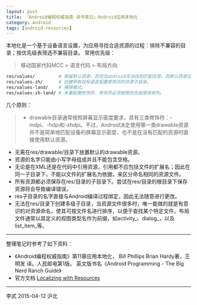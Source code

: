 ```yaml
---
layout: post
title: 『Android编程权威指南 读书笔记』Android应用本地化
category: Android
tags: [android-resources]
---
```


本地化是一个基于设备语言设置，为应用寻找合适资源的过程：排除不兼容的目录；按优先级表筛选不兼容目录。
常用优先级：
> 移动国家代码MCC > 语言代码 > 布局方向

```bash
res/values/         # 保留默认资源，否则当android无法找到匹配资源，而默认资源又不存在时，应用将崩溃。
res/values-zh/      # 创建带有目标语言配置修饰符的资源子目录。
res/values-land/    # 横屏模式。
res/values-zh-land/ # 多重配置修饰符，修饰符必须按照优先级顺序排列。
```

几个原则：
> - drawable目录通常按照屏幕显示密度要求，具有三类修饰符：-mdpi、-hdpi和-xhdpi。不过，Android决定使用哪一类drawable资源并不是简单地匹配设备的屏幕显示密度，也不是在没有匹配的资源时直接使用默认资源。
- 无需在res/drawable/目录下放置默认的drawable资源。
- 资源的名字只能由小写字母组成并且不能包含空格。
- 无论是在XML还是在代码中引用资源，引用都不应包括文件的扩展名；因此在同一子目录下，不能以文件的扩展名为依据，来区分命名相同的资源文件。
- 所有资源都必须保存在res/目录的子目录下。尝试在res/目录的根目录下保存资源将会导致编译错误。
- res子目录的名字直接与Android编译过程绑定，因此无法随意进行更改。
- 无法在res/目录下创建多级子目录，当资源文件很多时，唯一能做的就是有意识的对资源命名，使其可按文件名进行排序，以便于查找某个特定文件。布局文件通常以其定义的视图类型名作为前缀，如activity_、dialog_，以及list_item_等。

<!-- more -->

---

整理笔记时参考了如下资料：

- 《Android编程权威指南》第11章应用本地化， Bill Phillips  Brian Hardy著，王明发 译。人民邮电第1版。
    英文版书名《Android Programming - The Big Nerd Ranch Guide》
- 官方文档 [Localizing with Resources](http://developer.android.com/guide/topics/resources/localization.html)

---
李贰 2015-04-12 沪北
